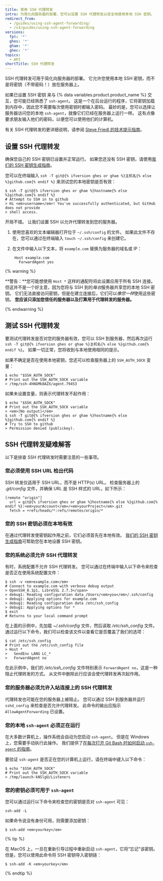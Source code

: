 ```yaml
---
title: 使用 SSH 代理转发
intro: 为简化向服务器的部署，您可以设置 SSH 代理转发以安全地使用本地 SSH 密钥。
redirect_from:
  - /guides/using-ssh-agent-forwarding/
  - /v3/guides/using-ssh-agent-forwarding
versions:
  fpt: '*'
  ghes: '*'
  ghae: '*'
  ghec: '*'
topics:
  - API
shortTitle: SSH 代理转发
---
```




SSH 代理转发可用于简化向服务器的部署。  它允许您使用本地 SSH 密钥，而不是将密钥（不带密码！）放在服务器上。

如果已设置 SSH 密钥 来与 {% data variables.product.product_name %} 交互，您可能已经熟悉了 `ssh-agent`。 这是一个在后台运行的程序，它将密钥加载到内存中，因此您不需要每次使用密钥时都输入密码。 最妙的是，您可以选择让服务器访问您的本地 `ssh-agent`，就像它们已经在服务器上运行一样。 这有点像要求朋友输入他们的密码，以便您可以使用他们的计算机。

有关 SSH 代理转发的更详细说明，请参阅 [Steve Friedl 的技术提示指南][tech-tips]。

## 设置 SSH 代理转发

确保您自己的 SSH 密钥已设置并正常运行。 如果您还没有 SSH 密钥，请使用[我们的 SSH 密钥生成指南][generating-keys]。

您可以在终端输入 `ssh -T git@{% ifversion ghes or ghae %}主机名{% else %}github.com{% endif %}` 来测试您的本地密钥是否有效：

```shell
$ ssh -T git@{% ifversion ghes or ghae %}hostname{% else %}github.com{% endif %}
# Attempt to SSH in to github
> Hi <em>username</em>! You've successfully authenticated, but GitHub does not provide
> shell access.
```

开局不错。 让我们设置 SSH 以允许代理转发到您的服务器。

1. 使用您喜欢的文本编辑器打开位于 `~/.ssh/config` 的文件。 如果此文件不存在，您可以通过在终端输入 `touch ~/.ssh/config` 来创建它。

2. 在文件中输入以下文本，将 `example.com` 替换为服务器的域名或 IP：
   
        Host example.com
          ForwardAgent yes

{% warning %}

**警告：**您可能想使用 `Host *` 这样的通配符将此设置应用于所有 SSH 连接。 但这并不是一个好主意，因为您将与 SSH 到的*每台*服务器共享您的本地 SSH 密钥。 它们无法直接访问密钥，但是在建立连接后，它们可以*像您一样*使用这些密钥。 **您应该只添加您信任的服务器以及打算用于代理转发的服务器。**

{% endwarning %}

## 测试 SSH 代理转发

要测试代理转发是否对您的服务器有效，您可以 SSH 到服务器，然后再次运行 `ssh -T git@{% ifversion ghes or ghae %}主机名{% else %}github.com{% endif %}`。  如果一切正常，您将收到与本地使用相同的提示。

如果不确定是否在使用本地密钥，您还可以检查服务器上的 `SSH_AUTH_SOCK` 变量：

```shell
$ echo "$SSH_AUTH_SOCK"
# Print out the SSH_AUTH_SOCK variable
> /tmp/ssh-4hNGMk8AZX/agent.79453
```

如果未设置变量，则表示代理转发不起作用：

```shell
$ echo "$SSH_AUTH_SOCK"
# Print out the SSH_AUTH_SOCK variable
> <em>[No output]</em>
$ ssh -T git@{% ifversion ghes or ghae %}hostname{% else %}github.com{% endif %}
# Try to SSH to github
> Permission denied (publickey).
```

## SSH 代理转发疑难解答

以下是排查 SSH 代理转发时需要注意的一些事项。

### 您必须使用 SSH URL 检出代码

SSH 转发仅适用于 SSH URL，而不是 HTTP(s) URL。 检查服务器上的 *.git/config* 文件，并确保 URL 是 SSH 样式的 URL，如下所示：

```shell
[remote "origin"]
  url = git@{% ifversion ghes or ghae %}hostname{% else %}github.com{% endif %}:<em>yourAccount</em>/<em>yourProject</em>.git
  fetch = +refs/heads/*:refs/remotes/origin/*
```

### 您的 SSH 密钥必须在本地有效

在通过代理转发使密钥起作用之前，它们必须首先在本地有效。 [我们的 SSH 密钥生成指南][generating-keys]可帮助您在本地设置 SSH 密钥。

### 您的系统必须允许 SSH 代理转发

有时，系统配置不允许 SSH 代理转发。 您可以通过在终端中输入以下命令来检查是否正在使用系统配置文件：

```shell
$ ssh -v <em>example.com</em>
# Connect to example.com with verbose debug output
> OpenSSH_8.1p1, LibreSSL 2.7.3</span>
> debug1: Reading configuration data /Users/<em>you</em>/.ssh/config
> debug1: Applying options for example.com
> debug1: Reading configuration data /etc/ssh_config
> debug1: Applying options for *
$ exit
# Returns to your local command prompt
```

在上面的示例中，先加载 *~/.ssh/config* 文件，然后读取 */etc/ssh_config* 文件。  通过运行以下命令，我们可以检查该文件以查看它是否覆盖了我们的选项：

```shell
$ cat /etc/ssh_config
# Print out the /etc/ssh_config file
> Host *
>   SendEnv LANG LC_*
>   ForwardAgent no
```

在此示例中，我们的 */etc/ssh_config* 文件特别表示 `ForwardAgent no`，这是一种阻止代理转发的方式。 从文件中删除此行应该会使代理转发再次起作用。

### 您的服务器必须允许入站连接上的 SSH 代理转发

代理转发也可能在您的服务器上被阻止。 您可以通过 SSH 到服务器并运行 `sshd_config` 来检查是否允许代理转发。 此命令的输出应指示 `AllowAgentForwarding` 已设置。

### 您的本地 `ssh-agent` 必须正在运行

在大多数计算机上，操作系统会自动为您启动 `ssh-agent`。  但是在 Windows 上，您需要手动执行此操作。 我们提供了[在每次打开 Git Bash 时如何启动 `ssh-agent` 的指南][autolaunch-ssh-agent]。

要验证 `ssh-agent` 是否正在您的计算机上运行，请在终端中键入以下命令：

```shell
$ echo "$SSH_AUTH_SOCK"
# Print out the SSH_AUTH_SOCK variable
> /tmp/launch-kNSlgU/Listeners
```

### 您的密钥必须可用于 `ssh-agent`

您可以通过运行以下命令来检查您的密钥是否对 `ssh-agent` 可见：

```shell
ssh-add -L
```

如果命令说没有身份可用，则需要添加密钥：

```shell
$ ssh-add <em>yourkey</em>
```

{% tip %}

在 MacOS 上，一旦在重新引导过程中重新启动 `ssh-agent`，它将“忘记”该密钥。 但是，您可以使用此命令将 SSH 密钥导入密钥链：

```shell
$ ssh-add -K <em>yourkey</em>
```

{% endtip %}

[tech-tips]: http://www.unixwiz.net/techtips/ssh-agent-forwarding.html
[generating-keys]: /articles/generating-ssh-keys
[autolaunch-ssh-agent]: /github/authenticating-to-github/working-with-ssh-key-passphrases#auto-launching-ssh-agent-on-git-for-windows
